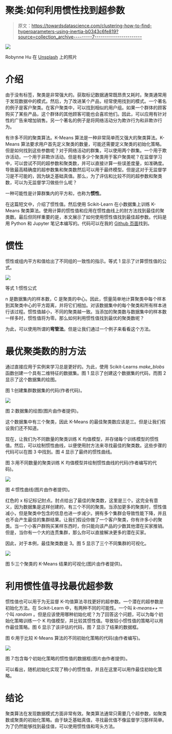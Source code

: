 # 聚类:如何利用惯性找到超参数

> 原文：<https://towardsdatascience.com/clustering-how-to-find-hyperparameters-using-inertia-b0343c6fe819?source=collection_archive---------7----------------------->

![](img/2a9674f374cc586ba21e16db94f71e80.png)

Robynne Hu 在 [Unsplash](https://unsplash.com?utm_source=medium&utm_medium=referral) 上的照片

# 介绍

由于没有标签，聚类是非常强大的。获取标记数据通常既昂贵又耗时。聚类通常用于发现数据中的模式。然后，为了改进某个产品，经常使用找到的模式。一个著名的例子是客户聚类。在客户聚类中，可以找到相似的用户组。如果一个群体的顾客购买了某些产品，这个群体的其他顾客可能也会喜欢他们。因此，可以应用有针对性的广告来增加销售。另一个著名的例子是将网络活动分为欺诈行为和非欺诈行为。

有许多不同的聚类算法。K-Means 算法是一种非常简单而又强大的聚类算法。K-Means 算法要求用户首先定义聚类的数量，可能还需要定义聚类的初始化策略。但是如何找到这些参数呢？对于网络活动的群集，可以使用两个群集。一个用于欺诈活动，一个用于非欺诈活动。但是有多少个聚类用于客户聚类呢？在监督学习中，可以尝试不同的超参数和聚类数，并可以直接计算一些误差度量，如准确度。导致最高精确度的超参数集和聚类数然后可以用于最终模型。但是这对于无监督学习是不可能的，因为缺乏基础真值。那么，为了评估和比较不同的超参数和聚类数，可以为无监督学习做些什么呢？

一种可能性是计算群集内的平方和，也称为**惯性**。

在这篇短文中，介绍了惯性值。然后使用 Scikit-Learn 在小数据集上训练 K-Means 聚类算法。使用计算的惯性值和应用在惯性曲线上的肘方法找到最佳的聚类数。最后但同样重要的是，本文展示了如何使用惯性值找到最佳超参数。代码是用 Python 和 Jupyter 笔记本编写的。代码可以在我的 [Github 页面](https://github.com/patrickbrus/Medium_Notebooks/tree/master/KMeans_Inertia_Tutorial)找到。

# 惯性

惯性或组内平方和值给出了不同组的一致性的指示。等式 1 显示了计算惯性值的公式。

![](img/973e4efda6337b618dc274f89e5521a8.png)

等式 1:惯性公式

n 是数据集内的样本数，C 是聚类的中心。因此，惯量简单地计算聚类中每个样本到其聚类中心的平方距离，并将它们相加。对该数据集中的每个聚类和所有样本进行该过程。惯性值越小，不同的聚类越一致。当添加的聚类数与数据集中的样本数一样多时，惯性值将为零。那么如何利用惯性值找到最优的聚类数呢？

为此，可以使用所谓的**弯管法**。但是让我们通过一个例子来看看这个方法。

# 最优聚类数的肘方法

通过直接应用于实例来学习总是更好的。为此，使用 Scikit-Learns *make_blobs* 函数创建一个具有二维特征的数据集。图 1 显示了创建这个数据集的代码，而图 2 显示了这个数据集的绘图。

图 1:创建集群数据集的代码(作者代码)。

![](img/ee90335c62b6769d938bc1d3e73c6811.png)

图 2:数据集的绘图(图片由作者提供)。

这个数据集中有三个聚类，因此 K-Means 的最佳聚类数应该是三。但是让我们假设我们还不知道。

现在，让我们为不同数量的聚类训练 K 均值模型，并存储每个训练模型的惯性值。然后，可以绘制惯性曲线，以便使用肘方法来寻找最佳的聚类数。这些步骤的代码可以在图 3 中找到。图 4 显示了最终的惯性曲线。

图 3:用不同数量的聚类训练 K 均值模型并绘制惯性曲线的代码(作者编写的代码)。

![](img/f3b65cacf17263ff9c27096b18272d14.png)

图 4:惯性曲线(图片由作者提供)。

红色的 x 标记标记肘点。肘点给出了最佳的聚类数，这里是三个。这完全有意义，因为数据集是这样创建的，有三个不同的聚类。当添加更多的聚类时，惯性值减小，但是聚类中包含的信息也进一步减少。拥有多个集群会导致性能下降，并且也不会产生最佳的集群结果。让我们假设你做了一个客户聚类，你有许多小的聚类。当一个小客户群购买某样东西时，你只能向该产品的少数其他潜在买家推销。但是，当你有一个大的连贯集群，那么你可以直接解决更多的潜在买家。

因此，对于本例，最佳聚类数是 3。图 5 显示了三个不同集群的可视化。

![](img/a3d59ce7e90f74c680170380a189cc5d.png)

图 5:三个聚类的 K-Means 结果的可视化(图片由作者提供)。

# 利用惯性值寻找最优超参数

惯性值也可以用于为无监督 K-均值算法寻找更好的超参数。一个潜在的超参数是初始化方法。在 Scikit-Learn 中，有两种不同的可能性。一个叫 *k-means++* 一个叫 *random* 。但是应该使用哪种初始化呢？为了回答这个问题，可以为每个初始化策略训练一个 K 均值模型，并比较其惯性值。导致较小惯性值的策略可以用作最佳策略。图 6 显示了该评估的代码，图 7 显示了结果的数据框。

图 6:用于比较 K-Means 算法的不同初始化策略的代码(由作者编写)。

![](img/fbcfb7a2a73e10124b2188b463eeed08.png)

图 7:包含每个初始化策略的惯性值的数据框(图片由作者提供)。

可以看出，随机初始化实现了稍小的惯性值，并且在这里可以用作最佳初始化策略。

# 结论

聚类算法在发现数据模式方面非常有效。聚类算法通常只需要几个超参数，如聚类数或聚类的初始化策略。由于缺乏基础真值，寻找最优值不像监督学习那样简单。为了仍然能够找到最佳值，可以使用惯性值和弯头方法。